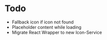 # Todo

- Fallback icon if icon not found
- Placeholder content while loading
- Migrate React Wrapper to new Icon-Service
